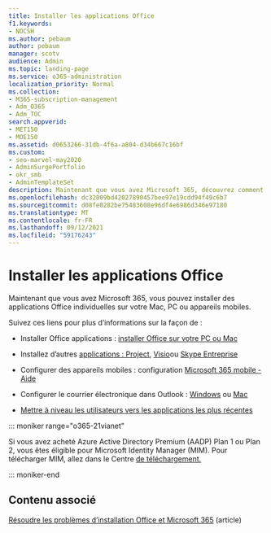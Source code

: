 ```yaml
---
title: Installer les applications Office
f1.keywords:
- NOCSH
ms.author: pebaum
author: pebaum
manager: scotv
audience: Admin
ms.topic: landing-page
ms.service: o365-administration
localization_priority: Normal
ms.collection:
- M365-subscription-management
- Adm_O365
- Adm_TOC
search.appverid:
- MET150
- MOE150
ms.assetid: d0653266-31db-4f6a-a804-d34b667c16bf
ms.custom:
- seo-marvel-may2020
- AdminSurgePortfolio
- okr_smb
- AdminTemplateSet
description: Maintenant que vous avez Microsoft 365, découvrez comment installer des applications Office individuelles sur votre Mac, PC ou appareils mobiles.
ms.openlocfilehash: dc32009bd42027890457bee97e19cdd94f49c6b7
ms.sourcegitcommit: d08fe0282be75483608e96df4e6986d346e97180
ms.translationtype: MT
ms.contentlocale: fr-FR
ms.lasthandoff: 09/12/2021
ms.locfileid: "59176243"
---
```

# <a name="install-office-applications"></a>Installer les applications Office

Maintenant que vous avez Microsoft 365, vous pouvez installer des applications Office individuelles sur votre Mac, PC ou appareils mobiles.
  
Suivez ces liens pour plus d’informations sur la façon de :
  
- Installer Office applications : [installer Office sur votre PC ou Mac](https://support.microsoft.com/office/4414eaaf-0478-48be-9c42-23adc4716658)

- Installez d’autres [applications : Project,](https://support.microsoft.com/office/install-project-7059249b-d9fe-4d61-ab96-5c5bf435f281) [Visio](https://support.microsoft.com/office/install-visio-f98f21e3-aa02-4827-9167-ddab5b025710)ou [Skype Entreprise](https://support.microsoft.com/office/install-skype-for-business-8a0d4da8-9d58-44f9-9759-5c8f340cb3fb)

- Configurer des appareils mobiles : configuration [Microsoft 365 mobile - Aide](https://support.microsoft.com/office/7dabb6cb-0046-40b6-81fe-767e0b1f014f)

- Configurer le courrier électronique dans Outlook : [Windows](https://support.microsoft.com/office/6e27792a-9267-4aa4-8bb6-c84ef146101b) ou [Mac](https://support.microsoft.com/office/6e27792a-9267-4aa4-8bb6-c84ef146101b#PickTab=Outlook_for_Mac)
 
- [Mettre à niveau les utilisateurs vers les applications les plus récentes](upgrade-users-to-latest-office-client.md) 

::: moniker range="o365-21vianet"

Si vous avez acheté Azure Active Directory Premium (AADP) Plan 1 ou Plan 2, vous êtes éligible pour Microsoft Identity Manager (MIM). Pour télécharger MIM, allez dans le Centre [de téléchargement.](https://www.microsoft.com/zh-cn/download/details.aspx?id=58498)

::: moniker-end

## <a name="related-content"></a>Contenu associé
  
[Résoudre les problèmes d’installation Office et Microsoft 365](https://support.microsoft.com/office/35ff2def-e0b2-4dac-9784-4cf212c1f6c2) (article)
